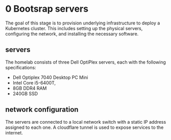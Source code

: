 # 0 Bootsrap servers

The goal of this stage is to provision underlying infrastructure to deploy a Kubernetes cluster. 
This includes setting up the physical servers, configuring the network, and installing the necessary software.


## servers 

The homelab consists of three Dell OptiPlex servers, each with the following specifications:

- Dell Optiplex 7040 Desktop PC Mini
- Intel Core i5-6400T, 
- 8GB DDR4 RAM 
- 240GB SSD

## network configuration

The servers are connected to a local network switch with a static IP address assigned to each one.
A cloudflare tunnel is used to expose services to the internet.
